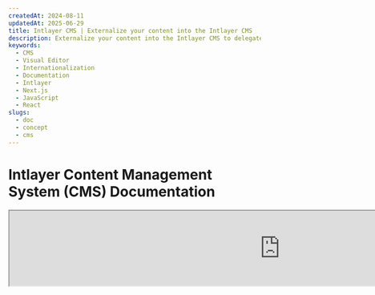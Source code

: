 ```yaml
---
createdAt: 2024-08-11
updatedAt: 2025-06-29
title: Intlayer CMS | Externalize your content into the Intlayer CMS
description: Externalize your content into the Intlayer CMS to delegate the management of your content to your team.
keywords:
  - CMS
  - Visual Editor
  - Internationalization
  - Documentation
  - Intlayer
  - Next.js
  - JavaScript
  - React
slugs:
  - doc
  - concept
  - cms
---
```


# Intlayer Content Management System (CMS) Documentation

<iframe title="Visual Editor + CMS for Your Web App: Intlayer Explained" class="m-auto aspect-[16/9] w-full overflow-hidden rounded-lg border-0" allow="autoplay; gyroscope;" loading="lazy" width="1080" height="auto" src="https://www.youtube.com/embed/UDDTnirwi_4?autoplay=0&amp;origin=http://intlayer.org&amp;controls=0&amp;rel=1"/>

The Intlayer CMS is an application that allows you to externalise your content from an Intlayer project.

For that, Intlayer introduces the concept of 'distant dictionaries'.

![Intlayer CMS Interface](https://github.com/aymericzip/intlayer/blob/main/docs/assets/CMS.png)

## Understanding distant dictionaries

Intlayer makes a difference between 'local' and 'distant' dictionaries.

<iframe title="Visual Editor + CMS for Your Web App: Intlayer Explained" class="m-auto aspect-[16/9] w-full overflow-hidden rounded-lg border-0" allow="autoplay; gyroscope;" loading="lazy" width="1080" height="auto" src="https://www.youtube.com/embed/UDDTnirwi_4?autoplay=0&amp;origin=http://intlayer.org&amp;controls=0&amp;rel=1"/>

The Intlayer CMS is an application that allows you to externalise your content from an Intlayer project.

For that, Intlayer introduces the concept of 'distant dictionaries'.

![Intlayer CMS Interface](https://github.com/aymericzip/intlayer/blob/main/docs/assets/CMS.png)

## Understanding distant dictionaries

Intlayer makes a difference between 'local' and 'distant' dictionaries.

- A 'local' dictionary is a dictionary that is declared in your Intlayer project. Such as the declaration file of a button, or your navigation bar. Externalising your content does not make sense in this case because this content is not supposed to change often.

- A 'distant' dictionary is a dictionary that is managed through the Intlayer CMS. It could be useful to allow your team to manage your content directly on your website, and also aims to use A/B testing features and SEO automatic optimisation.

## Visual editor vs CMS

The [Intlayer Visual](https://github.com/aymericzip/intlayer/blob/main/docs/docs/en-GB/intlayer_visual_editor.md) editor is a tool that allows you to manage your content in a visual editor for local dictionaries. Once a change is made, the content will be replaced in the code-base. That means that the application will be rebuilt and the page will be reloaded to display the new content.

In contrast, the Intlayer CMS is a tool that allows you to manage your content in a visual editor for distant dictionaries. Once a change is made, the content will **not** impact your code-base. And the website will automatically display the changed content.

## Integrating

For more details on how to install the package, see the relevant section below:

### Integrating with Next.js

For integration with Next.js, refer to the [setup guide](https://github.com/aymericzip/intlayer/blob/main/docs/docs/en-GB/intlayer_with_nextjs_15.md).

### Integrating with Create React App

For integration with Create React App, refer to the [setup guide](https://github.com/aymericzip/intlayer/blob/main/docs/docs/en-GB/intlayer_with_create_react_app.md).

### Integrating with Vite + React

For integration with Vite + React, refer to the [setup guide](https://github.com/aymericzip/intlayer/blob/main/docs/docs/en-GB/intlayer_with_vite+react.md).

## Configuration

In your Intlayer configuration file, you can customise the CMS settings:

```typescript fileName="intlayer.config.ts" codeFormat="typescript"
import type { IntlayerConfig } from "intlayer";

const config: IntlayerConfig = {
  // ... other configuration settings
  editor: {
    /**
     * Required
     *
     * The URL of the application.
     * This is the URL targeted by the visual editor.
     */
    applicationURL: process.env.INTLAYER_APPLICATION_URL,

    /**
     * Required
     *
     * Client ID and client secret are required to enable the editor.
     * They allow the identification of the user who is editing the content.
     * They can be obtained by creating a new client in the Intlayer Dashboard - Projects (https://intlayer.org/dashboard/projects).
     * clientId: process.env.INTLAYER_CLIENT_ID,
     * clientSecret: process.env.INTLAYER_CLIENT_SECRET,
     */
    clientId: process.env.INTLAYER_CLIENT_ID,
    clientSecret: process.env.INTLAYER_CLIENT_SECRET,

    /**
     * Optional
     *
     * In the case you are self-hosting the Intlayer CMS, you can set the URL of the CMS.
     *
     * The URL of the Intlayer CMS.
     * By default, it is set to https://intlayer.org
     */
    cmsURL: process.env.INTLAYER_CMS_URL,

    /**
     * Optional
     *
     * In the case you are self-hosting the Intlayer CMS, you can set the URL of the backend.
     *
     * The URL of the Intlayer backend.
     * By default, it is set to https://back.intlayer.org
     */
    backendURL: process.env.INTLAYER_BACKEND_URL,
  },
};

export default config;
```

```javascript fileName="intlayer.config.mjs" codeFormat="esm"
/** @type {import('intlayer').IntlayerConfig} */
const config = {
  // ... other configuration settings
  editor: {
    /**
     * Required
     *
     * The URL of the application.
     * This is the URL targeted by the visual editor.
     */
    applicationURL: process.env.INTLAYER_APPLICATION_URL,

    /**
     * Required
     *
     * Client ID and client secret are required to enable the editor.
     * They allow the identification of the user who is editing the content.
     * They can be obtained by creating a new client in the Intlayer Dashboard - Projects (https://intlayer.org/dashboard/projects).
     * clientId: process.env.INTLAYER_CLIENT_ID,
     * clientSecret: process.env.INTLAYER_CLIENT_SECRET,
     */
    clientId: process.env.INTLAYER_CLIENT_ID,
    clientSecret: process.env.INTLAYER_CLIENT_SECRET,

    /**
     * Optional
     *
     * In the case you are self-hosting the Intlayer CMS, you can set the URL of the CMS.
     *
     * The URL of the Intlayer CMS.
     * By default, it is set to https://intlayer.org
     */
    cmsURL: process.env.INTLAYER_CMS_URL,

    /**
     * Optional
     *
     * In case you are self-hosting the Intlayer CMS, you can set the URL of the backend.
     *
     * The URL of the Intlayer backend.
     * By default, it is set to https://back.intlayer.org
     */
    backendURL: process.env.INTLAYER_BACKEND_URL,
  },
};

export default config;
```

```javascript fileName="intlayer.config.cjs" codeFormat="commonjs"
/** @type {import('intlayer').IntlayerConfig} */
const config = {
  // ... other configuration settings
  editor: {
    /**
     * Required
     *
     * The URL of the application.
     * This is the URL targeted by the visual editor.
     */
    applicationURL: process.env.INTLAYER_APPLICATION_URL,

    /**
     * Required
     *
     * Client ID and client secret are required to enable the editor.
     * They allow the identification of the user who is editing the content.
     * They can be obtained by creating a new client in the Intlayer Dashboard - Projects (https://intlayer.org/dashboard/projects).
     * clientId: process.env.INTLAYER_CLIENT_ID,
     * clientSecret: process.env.INTLAYER_CLIENT_SECRET,
     */
    clientId: process.env.INTLAYER_CLIENT_ID,
    clientSecret: process.env.INTLAYER_CLIENT_SECRET,

    /**
     * Optional
     *
     * In the case you are self-hosting the Intlayer CMS, you can set the URL of the CMS.
     *
     * The URL of the Intlayer CMS.
     * By default, it is set to https://intlayer.org
    cmsURL: process.env.INTLAYER_CMS_URL,

    /**
     * Optional
     *
     * In case you are self-hosting the Intlayer CMS, you can set the URL of the backend.
     *
     * The URL of the Intlayer CMS.
     * By default, it is set to https://back.intlayer.org
     */
    backendURL: process.env.INTLAYER_BACKEND_URL,
  },
};

module.exports = config;
```

> If you don't have a client ID and client secret, you can obtain them by creating a new client in the [Intlayer Dashboard - Projects](https://intlayer.org/dashboard/projects).

> To see all available parameters, refer to the [configuration documentation](https://github.com/aymericzip/intlayer/blob/main/docs/docs/en-GB/configuration.md).

## Using the CMS

### Push your configuration

To configure the Intlayer CMS, you can use the [intlayer CLI](https://github.com/aymericzip/intlayer/tree/main/docs/en-GB/intlayer_cli.md) commands.

```bash
npx intlayer config push
```

> If you use environment variables in your `intlayer.config.ts` configuration file, you can specify the desired environment using the `--env` argument:

```bash
npx intlayer config push --env production
```

This command uploads your configuration to the Intlayer CMS.

### Push a dictionary

To transform your locale dictionaries into a remote dictionary, you can use the [intlayer CLI](https://github.com/aymericzip/intlayer/tree/main/docs/en-GB/intlayer_cli.md) commands.

```bash
npx intlayer dictionary push -d my-first-dictionary-key
```

> If you use environment variables in your `intlayer.config.ts` configuration file, you can specify the desired environment using the `--env` argument:

```bash
npx intlayer dictionary push -d my-first-dictionary-key --env production
```

This command uploads your initial content dictionaries, making them available for asynchronous fetching and editing through the Intlayer platform.

### Edit the dictionary

Then you will be able to see and manage your dictionary in the [Intlayer CMS](https://intlayer.org/dashboard/content).

## Hot reloading

The Intlayer CMS is able to hot reload the dictionaries when a change is detected.

Without the hot reloading, a new build of the application will be needed to display the new content.
By activating the [`hotReload`](https://intlayer.org/doc/concept/configuration#editor-configuration) configuration, the application will automatically replace the updated content when it is detected.

```typescript fileName="intlayer.config.ts" codeFormat="typescript"
import type { IntlayerConfig } from "intlayer";

const config: IntlayerConfig = {
  // ... other configuration settings
  editor: {
    // ... other configuration settings

    /**
     * Indicates if the application should hot reload the locale configurations when a change is detected.
     * For example, when a new dictionary is added or updated, the application will update the content to display on the page.
     *
     * Because the hot reloading needs a continuous connection to the server, it is only available for clients of the `enterprise` plan
     *
     * Default: false
     */
    hotReload: true,
  },
};

export default config;
```

```javascript fileName="intlayer.config.mjs" codeFormat="esm"
/** @type {import('intlayer').IntlayerConfig} */
const config = {
  // ... other configuration settings
  editor: {
    // ... other configuration settings

    /**
     * Indicates if the application should hot reload the locale configurations when a change is detected.
     * For example, when a new dictionary is added or updated, the application will update the content to display on the page.
     *
     * Because the hot reloading needs a continuous connection to the server, it is only available for clients of the `enterprise` plan
     *
     * Default: false
     */
    hotReload: true,
  },
};

export default config;
```

```javascript fileName="intlayer.config.cjs" codeFormat="commonjs"
/** @type {import('intlayer').IntlayerConfig} */
const config = {
  // ... other configuration settings
  editor: {
    // ... other configuration settings

    /**
     * Indicates if the application should hot reload the locale configurations when a change is detected.
     * For example, when a new dictionary is added or updated, the application will update the content to display on the page.
     *
     * Because the hot reloading needs a continuous connection to the server, it is only available for clients of the `enterprise` plan
     *
     * Default: false
     */
    hotReload: true,
  },
};

module.exports = config;
```

The hot reloading replaces the content on both server and client sides.

- On the server side, you should ensure that the application process has write access to the `.intlayer/dictionaries` directory.
- On the client side, the hot reloading allows the application to hot reload the content in the browser, without needing to reload the page. However, this feature is only available for client components.
  > Because the hot reloading needs a continuous connection to the server using an `EventListener`, it is only available for clients of the `enterprise` plan.

## Debug

If you encounter any issues with the CMS, check the following:

- The application is running.

- The [`editor`](https://intlayer.org/doc/concept/configuration#editor-configuration) configuration is correctly set in your Intlayer configuration file.

  - Required fields:
    - The application URL should match the one you set in the editor configuration (`applicationURL`).
    - The CMS URL

- Ensure that the project configuration was pushed to the Intlayer CMS.
- The visual editor uses an iframe to display your website. Ensure that the Content Security Policy (CSP) of your website allows the CMS URL as `frame-ancestors` ('https://intlayer.org' by default). Check the editor console for any errors.

## Doc History

- 5.5.10 - 2025-06-29: Init history

